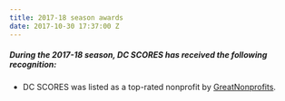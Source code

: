```yaml
---
title: 2017-18 season awards
date: 2017-10-30 17:37:00 Z
---
```


##### During the **2017-18** season, DC SCORES has received the following recognition:

* DC SCORES was listed as a top-rated nonprofit by [GreatNonprofits](http://greatnonprofits.org/org/dc-scores).